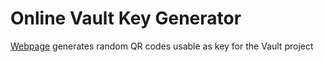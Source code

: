 # Online Vault Key Generator

[Webpage](http://franziskuskiefer.github.io/VaultKey/) generates random QR codes usable as key for the Vault project
